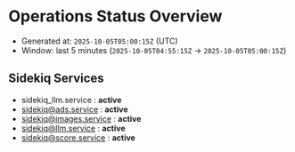 # Operations Status Overview

- Generated at: `2025-10-05T05:00:15Z` (UTC)
- Window: last 5 minutes (`2025-10-05T04:55:15Z` → `2025-10-05T05:00:15Z`)

## Sidekiq Services
- sidekiq_llm.service : **active**
- sidekiq@ads.service : **active**
- sidekiq@images.service : **active**
- sidekiq@llm.service : **active**
- sidekiq@score.service : **active**

